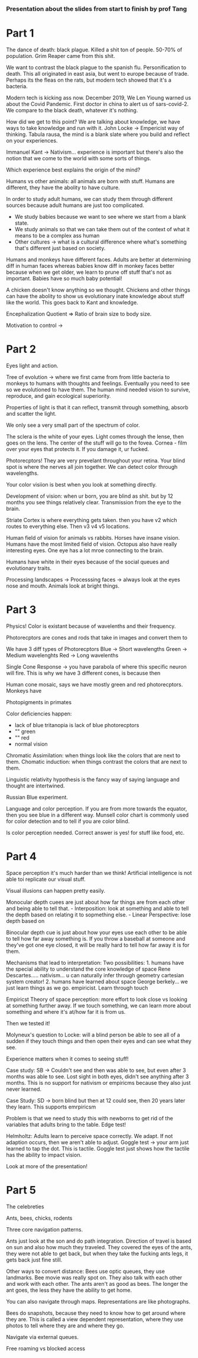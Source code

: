 ### Presentation about the slides from start to finish by prof Tang

# Part 1

The dance of death: black plague. Killed a shit ton of people. 50-70% of population.
Grim Reaper came from this shit.

We want to contrast the black plague to the spanish flu. Personification to death.
This all originated in east asia, but went to europe because of trade. Perhaps its the fleas on the rats, but modern tech
showed that it's a bacteria.

Modern tech is kicking ass now. December 2019, We Len Yioung warned us about the Covid Pandemic. First doctor in china to alert us
of sars-covid-2.
We compare to the black death, whatever it's nothing. 

How did we get to this point? We are talking about knowledge, we have ways to take knowledge and run with it.
John Locke -> Empericist way of thinking. Tabula rausa, the mind is a blank slate where you build and reflect on your experiences.

Immanuel Kant -> Nativism... experience is important but there's also the notion that we come to the world with some sorts of things.

Which experience best explains the origin of the mind?

Humans vs other animals: all animals are born with stuff. Humans are different, they have the abolity to have culture.

In order to study adult humans, we can study them through different sources because adult humans are just too complicated.
- We study babies because we want to see where we start from a blank state.
- We study animals so that we can take them out of the context of what it means to be a complex ass human
- Other cultures -> what is a cultural difference where what's something that's different just based on society.

Humans and monkeys have different faces. Adults are better at determining diff in human faces whereas babies know diff in monkey faces better
because when we get older, we learn to prune off stuff that's not as important. Babies have so much baby potential!

A chicken doesn't know anything so we thought. Chickens and other things can have the abolity to show us evolutionary inate knowledge about 
stuff like the world. This goes back to Kant and knowledge.

Encephalization Quotient => Ratio of brain size to body size.

Motivation to control -> 

# Part 2

Eyes light and action.

Tree of evolution -> where we first came from from little bacteria to monkeys to humans with thoughts and feelings. Eventually 
you need to see so we evolutioned to have them.
The human mind needed vision to survive, reproduce, and gain ecological superiority.

Properties of light is that it can reflect, transmit through something, absorb and scatter the light.

We only see a very small part of the spectrum of color.

The sclera is the white of your eyes. 
Light comes through the lense, then goes on the lens. 
The center of the stuff will go to the fovea. 
Cornea - film over your eyes that protects it. If you damage it, ur fucked.

Photorecptors! They are very prevelant throughout your retina. Your blind spot is where the nerves all join together.
We can detect color through wavelengths.

Your color visiion is best when you look at something directly.

Development of vision: when ur born, you are blind as shit. but by 12 months you see things relatively clear.
Transmission from the eye to the brain.

Striate Cortex is where everything gets taken. then you have v2 which routes to everything else. Then v3 v4 v5 locations.

Human field of vision for animals vs rabbits. Horses have insane vision. Humans have the most limited field of vision. Octopus also have 
really interesting eyes. One eye has a lot mroe connecting to the brain.

Humans have white in their eyes because of the social queues and evolutionary traits.

Processing landscapes -> 
Processsing faces -> always look at the eyes nose and mouth.
Animals look at bright things.


# Part 3

Physics! Color is existant because of wavelenths and their frequency.

Photorecptors are cones and rods that take in images and convert them to 

We have 3 diff types of Photorecptors
Blue  -> Short wavelengths
Green  -> Medium wavelenghts
Red -> Long wavelenths

Single Cone Response -> you have parabola of where this specific neuron will fire. This is why we have 3 different cones, is because
then 

Human cone mosaic, says we have mostly green and red photorecptors. 
Monkeys have 

Photopigments in primates

Color deficiencies happen:
- lack of blue  tritanopia is lack of blue photorecptors
- "" green
- "" red
- normal vision

Chromatic Assimilation: when things look like the colors that are next to them.
Chomatic induction: when things contrast the colors that are next to them.

Linguistic relativity hypothesis is the fancy way of saying language and thought are intertwined.

Russian Blue experiment.

Language and color perception. If you are from more towards the equator, then you see blue in a different way.
Munsell color chart is commonly used for color detection and to tell if you are color blind.

Is color perception needed. Correct answer is yes! for stuff like food, etc.

# Part 4

Space perception 
it's much harder than we think!
Artificial intelligence is not able toi replicate our visual stuff.

Visual illusions can happen pretty easily.

Monocular depth cuees are just about how far things are from each other and being able to tell that.
	- Interposition: look at something and able to tell the depth based on relating it to sopmething else.
	- Linear Perspective: lose depth based on 

Binocular depth cue is just about how your eyes use each other to be able to tell how far away something is. If you throw a baseball
at someone and they've got one eye closed, it will be really hard to tell how far away it is for them.

Mechanisms that lead to interpretation:
Two possibilities: 
	1. humans have the special ability to understand the core knowledge of space
		Rene Descartes..... nativism... u can naturally infer through geometry
		cartesian system creator!
	2. humans have learned about space 
		George berkely...  we just learn things as we go. empiricist.
		Learn through touch

Empiricst Theory of space perception: more effort to look close vs looking at something further away. If we touch something, we can learn
more about something and where it's at/how far it is from us.

Then we tested it!

Molyneux's question to Locke: will a blind person be able to see all of a sudden if they touch things and then open their eyes and can
see what they see.

Experience matters when it comes to seeing stuff!

Case study: SB -> Couldn't see and then was able to see, but even after 3 months was able to see.
Lost sight in both eyes, didn't see anything after 3 months. This is no support for nativism or empiricms because they also
just never learned.

Case Study: SD -> born blind but then at 12 could see, then 20 years later they learn. This supports emrpiricsm

Problem is that we need to study this with newborns to get rid of the variables that adults bring to the table.
Edge test!

Helmholtz: Adults learn to perceive space correctly. We adapt.
		If not adaption occurs, then we aren't able to adjust.
		Goggle test -> your arm just learned to tap the dot. This is tactile. Goggle test just shows how the tactile
		has the ability to impact vision.
	
Look at more of the presentation!


# Part 5

The celebreties

Ants, bees, chicks, rodents

Three core navigation patterns.

Ants just look at the son and do path integration. Direction of travel is based on sun and also how much they traveled. They covered the eyes
of the ants, they were not able to get back, but when they take the fucking ants legs, it gets back just fine still. 

Other ways to convert distance:
Bees use optic queues, they use landmarks. Bee movie was really spot on. They also talk with each other and work with each other.
The ants aren't as good as bees. The longer the ant goes, the less they have the ability to get home.

You can also navigate through maps. Representations are like photographs.

Bees do snapshots, because they need to know how to get around where they are. This is called a view dependent representation, where they
use photos to tell where they are and where they go.

Navigate via external queues.

Free roaming vs blocked access
